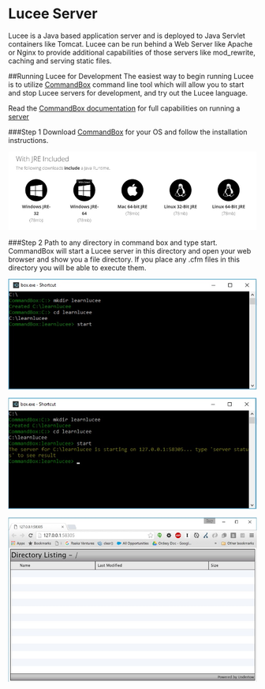 # Lucee Server

Lucee is a Java based application server and is deployed to Java Servlet containers like Tomcat. Lucee can be run behind a Web Server like Apache or Nginx to provide additional capabilities of those servers like mod_rewrite, caching and serving static files.

##Running Lucee for Development
The easiest way to begin running Lucee is to utilize [CommandBox](https://www.ortussolutions.com/products/commandbox) command line tool which will allow you to start and stop Lucee servers for development, and try out the Lucee language. 

Read the [CommandBox documentation](http://commandbox.ortusbooks.com/content/) for full capabilities on running a [server](https://ortus.gitbooks.io/commandbox-documentation/content/embedded_server/embedded_server.html)

###Step 1
Download [CommandBox](https://www.ortussolutions.com/products/commandbox) for your OS and follow the installation instructions.

![](commandbox-download.jpg)

###Step 2
Path to any directory in command box and type start. CommandBox will start a Lucee server in this directory and open your web browser and show you a file directory. If you place any .cfm files in this directory you will be able to execute them. 

![](commandbox-start.jpg)

![](commandbox-started.jpg)

![](commandbox-directory.jpg)





